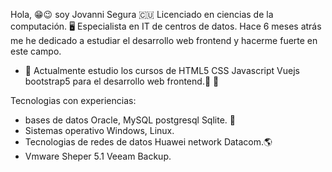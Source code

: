 Hola,  😁😉 soy Jovanni Segura 🇨🇺 Licenciado en ciencias de la computación.
🖥️ Especialista en IT de centros de datos. Hace 6 meses atrás me he dedicado a estudiar el desarrollo web frontend y hacerme fuerte en este campo.

- 🌱 Actualmente estudio los cursos de HTML5 CSS Javascript Vuejs bootstrap5 para el desarrollo web frontend.💪 💯

Tecnologias con experiencias:

- bases de datos Oracle, MySQL postgresql Sqlite. 💪
- Sistemas operativo Windows, Linux.
- Tecnologias de redes de datos Huawei network Datacom.🌎
- Vmware Sheper 5.1 Veeam Backup.
